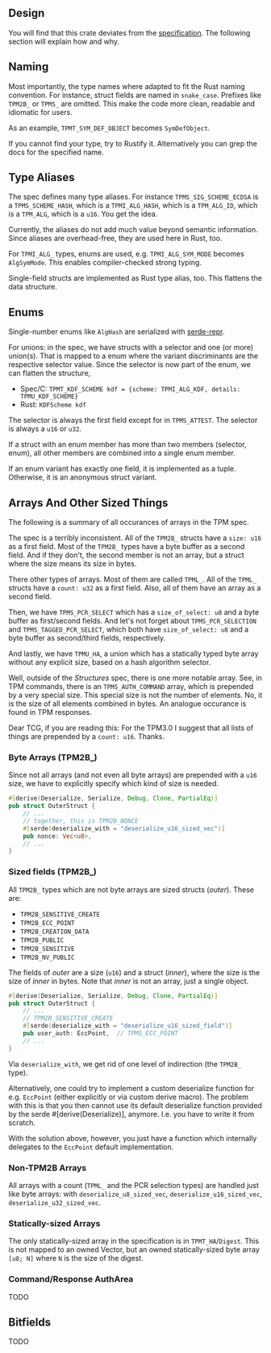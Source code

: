 ## Design

You will find that this crate deviates from the
[specification](https://trustedcomputinggroup.org/wp-content/uploads/TCG_TPM2_r1p59_Part2_Structures_pub.pdf).
The following section will explain how and why.


## Naming

Most importantly, the type names where adapted to fit the Rust naming
convention. For instance, struct fields are named in `snake_case`. Prefixes like
`TPM2B_` or `TPMS_` are omitted. This make the code more clean, readable and
idiomatic for users.

As an example, `TPMT_SYM_DEF_OBJECT` becomes `SymDefObject`.

If you cannot find your type, try to Rustify it. Alternatively you can grep the
docs for the specified name.


## Type Aliases

The spec defines many type aliases. For instance `TPMS_SIG_SCHEME_ECDSA` is a
`TPMS_SCHEME_HASH`, which is a `TPMI_ALG_HASH`, which is a `TPM_ALG_ID`, which
is a `TPM_ALG`, which is a `u16`. You get the idea.

Currently, the aliases do not add much value beyond semantic information. Since
aliases are overhead-free, they are used here in Rust, too.

For `TPMI_ALG_` types, enums are used, e.g. `TPMI_ALG_SYM_MODE` becomes
`AlgSymMode`. This enables compiler-checked strong typing.

Single-field structs are implemented as Rust type alias, too. This flattens the
data structure.


## Enums

Single-number enums like `AlgHash` are serialized with
[serde-repr](https://github.com/dtolnay/serde-repr).

For unions: in the spec, we have structs with a selector and one (or more) union(s).
That is mapped to a enum where the variant discriminants are the respective
selector value. Since the selector is now part of the enum, we can flatten
the structure,

* Spec/C: `TPMT_KDF_SCHEME kdf = {scheme: TPMI_ALG_KDF, details: TPMU_KDF_SCHEME}`
* Rust: `KDFScheme kdf`

The selector is always the first field except for in `TPMS_ATTEST`. The selector
is always a `u16` or `u32`.

If a struct with an enum member has more than two members (selector, enum), all
other members are combined into a single enum member.

If an enum variant has exactly one field, it is implemented as a tuple.
Otherwise, it is an anonymous struct variant.

## Arrays And Other Sized Things

The following is a summary of all occurances of arrays in the TPM spec.

The spec is a terribly inconsistent. All of the `TPM2B_` structs have a `size:
u16` as a first field. Most of the `TPM2B_` types have a byte buffer as a second
field. And if they don't, the second member is not an array, but a struct where
the size means its size in bytes.

There other types of arrays. Most of them are called `TPML_`. All of the
`TPML_` structs have a `count: u32` as a first field. Also, all of them
have an array as a second field.

Then, we have `TPMS_PCR_SELECT` which has a `size_of_select: u8` and a byte
buffer as first/second fields. And let's not forget about
`TPMS_PCR_SELECTION` and `TPMS_TAGGED_PCR_SELECT`, which both have
`size_of_select: u8` and a byte buffer as second/third fields, respectively.

And lastly, we have `TPMU_HA`, a union which has a statically typed byte array
without any explicit size, based on a hash algorithm selector.

Well, outside of the *Structures* spec, there is one more notable array. See, in
TPM commands, there is an `TPMS_AUTH_COMMAND` array, which is prepended by a
very special size. This special size is not the number of elements. No, it is
the size of all elements combined in bytes. An analogue occurance is found in
TPM responses.

Dear TCG, if you are reading this: For the TPM3.0 I suggest that all lists of
things are prepended by a `count: u16`. Thanks.


### Byte Arrays (TPM2B_)

Since not all arrays (and not even all byte arrays) are prepended with a `u16`
size, we have to explicitly specify which kind of size is needed.

```rust
#[derive(Deserialize, Serialize, Debug, Clone, PartialEq)]
pub struct OuterStruct {
    // ...
    // together, this is TPM2B_NONCE
    #[serde(deserialize_with = "deserialize_u16_sized_vec")]
    pub nonce: Vec<u8>,
    // ...
}
```


### Sized fields (TPM2B_)

All `TPM2B_` types which are not byte arrays are sized structs (_outer_). These
are:

* `TPM2B_SENSITIVE_CREATE`
* `TPM2B_ECC_POINT`
* `TPM2B_CREATION_DATA`
* `TPM2B_PUBLIC`
* `TPM2B_SENSITIVE`
* `TPM2B_NV_PUBLIC`

The fields of _outer_ are a size (`u16`) and a struct (_inner_), where the size
is the size of _inner_ in bytes. Note that _inner_ is not an array, just a
single object.

```rust
#[derive(Deserialize, Serialize, Debug, Clone, PartialEq)]
pub struct OuterStruct {
    // ...
    // TPM2B_SENSITIVE_CREATE
    #[serde(deserialize_with = "deserialize_u16_sized_field")]
    pub user_auth: EccPoint,  // TPMS_ECC_POINT
    // ...
}
```

Via `deserialize_with`, we get rid of one level of indirection (the `TPM2B_`
type).

Alternatively, one could try to implement a custom deserialize function for e.g.
`EccPoint` (either explicitly or via custom derive macro). The problem with this
is that you then cannot use its default deserialize function provided by the
serde #[derive(Deserialize)], anymore. I.e. you have to write it from scratch.

With the solution above, however, you just have a function which internally
delegates to the `EccPoint` default implementation.


### Non-TPM2B Arrays

All arrays with a count (`TPML_` and the PCR selection types) are handled just
like byte arrays: with `deserialize_u8_sized_vec`, `deserialize_u16_sized_vec`,
`deserialize_u32_sized_vec`.


### Statically-sized Arrays

The only statically-sized array in the specification is in `TPMT_HA`/`Digest`.
This is not mapped to an owned Vector, but an owned statically-sized byte array
`[u8; N]` where `N` is the size of the digest.


### Command/Response AuthArea

TODO

## Bitfields

TODO


